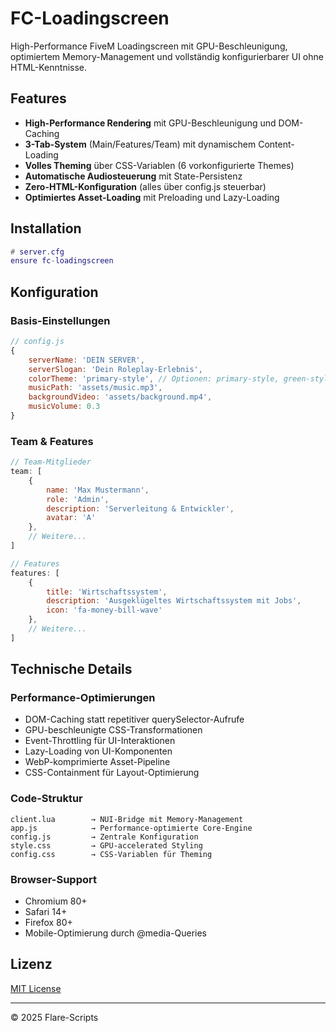 # FC-Loadingscreen

High-Performance FiveM Loadingscreen mit GPU-Beschleunigung, optimiertem Memory-Management und vollständig konfigurierbarer UI ohne HTML-Kenntnisse.

## Features

- **High-Performance Rendering** mit GPU-Beschleunigung und DOM-Caching
- **3-Tab-System** (Main/Features/Team) mit dynamischem Content-Loading
- **Volles Theming** über CSS-Variablen (6 vorkonfigurierte Themes)
- **Automatische Audiosteuerung** mit State-Persistenz
- **Zero-HTML-Konfiguration** (alles über config.js steuerbar)
- **Optimiertes Asset-Loading** mit Preloading und Lazy-Loading

## Installation

```lua
# server.cfg
ensure fc-loadingscreen
```

## Konfiguration

### Basis-Einstellungen

```js
// config.js
{
    serverName: 'DEIN SERVER',
    serverSlogan: 'Dein Roleplay-Erlebnis',
    colorTheme: 'primary-style', // Optionen: primary-style, green-style, red-style, dark-style, neon-style, cyberpunk-style
    musicPath: 'assets/music.mp3',
    backgroundVideo: 'assets/background.mp4',
    musicVolume: 0.3
}
```

### Team & Features

```js
// Team-Mitglieder
team: [
    {
        name: 'Max Mustermann',
        role: 'Admin',
        description: 'Serverleitung & Entwickler',
        avatar: 'A'
    },
    // Weitere...
]

// Features
features: [
    {
        title: 'Wirtschaftssystem',
        description: 'Ausgeklügeltes Wirtschaftssystem mit Jobs',
        icon: 'fa-money-bill-wave'
    },
    // Weitere...
]
```

## Technische Details

### Performance-Optimierungen

- DOM-Caching statt repetitiver querySelector-Aufrufe
- GPU-beschleunigte CSS-Transformationen
- Event-Throttling für UI-Interaktionen
- Lazy-Loading von UI-Komponenten
- WebP-komprimierte Asset-Pipeline
- CSS-Containment für Layout-Optimierung

### Code-Struktur

```
client.lua        → NUI-Bridge mit Memory-Management
app.js            → Performance-optimierte Core-Engine
config.js         → Zentrale Konfiguration
style.css         → GPU-accelerated Styling
config.css        → CSS-Variablen für Theming
```

### Browser-Support

- Chromium 80+
- Safari 14+
- Firefox 80+
- Mobile-Optimierung durch @media-Queries

## Lizenz

[MIT License](LICENSE)

---

© 2025 Flare-Scripts
